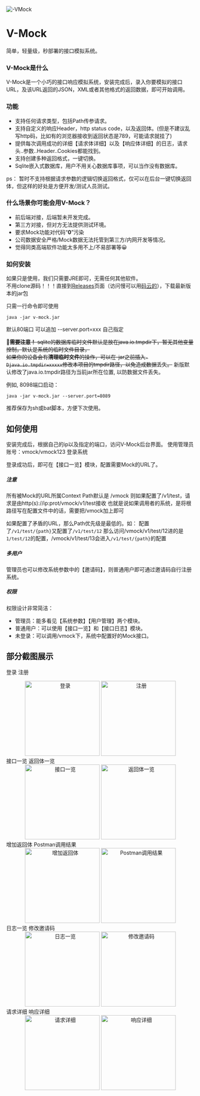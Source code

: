 ![-VMock](doc/vmock.png)
# V-Mock

简单，轻量级，秒部署的接口模拟系统。

### V-Mock是什么

V-Mock是一个小巧的接口响应模拟系统，安装完成后，录入你要模拟的接口URL，及该URL返回的JSON，XML或者其他格式的返回数据，即可开始调用。

### 功能

* 支持任何请求类型，包括Path传参请求。
* 支持自定义的响应Header，http status code，以及返回体。(但是不建议乱写http码，比如有的浏览器接收到返回状态是789，可能请求就挂了)
* 提供每次调用成功的详细【请求体详细】以及【响应体详细】的日志，请求头..参数..Header..Cookies都能找到。
* 支持创建多种返回格式，一键切换。
* Sqlite嵌入式数据库，用户不用关心数据库事项，可以当作没有数据库。  

ps： 暂时不支持根据请求参数的逻辑切换返回格式，仅可以在后台一键切换返回体，但这样的好处是方便开发/测试人员测试。

### 什么场景你可能会用V-Mock？

* 前后端对接，后端暂未开发完成。
* 第三方对接，但对方无法提供测试环境。
* 要求Mock功能对代码“**0**”污染
* 公司数据安全严格/Mock数据无法托管到第三方/内网开发等情况。
* 觉得同类高端软件功能太多用不上/不易部署等😀

### 如何安装

如果只是使用，我们只需要JRE即可，无需任何其他软件。   
不用clone源码！！！直接到[Releases](https://github.com/i-am-vt/v-mock/releases)页面（访问慢可以用[码云的](https://gitee.com/vtDev/v-mock/releases)），下载最新版本的jar包  

只需一行命令即可使用  
```
java -jar v-mock.jar
```   

默认80端口 可以追加 --server.port=xxx 自己指定 

🌟<s>**需要注意！** sqlite的数据库临时文件默认是放在java.io.tmpdir下，暂无其他变量控制，默认是系统的临时文件目录，   
如果你的设备会有**清理临时文件**的操作，可以在-jar之前插入`-Djava.io.tmpdir=xxxxx`修改本项目的tmpdir路径，以免造成数据丢失。</s>
新版默认修改了java.io.tmpdir路径为当前jar所在位置, 以防数据文件丢失。

例如, 8098端口启动：  
```
java -jar v-mock.jar --server.port=8089
``` 

推荐保存为sh或bat脚本，方便下次使用。


## 如何使用

安装完成后，根据自己的ip以及指定的端口，访问V-Mock后台界面。
使用管理员账号：vmock/vmock123 登录系统

登录成功后，即可在【接口一览】模块，配置需要Mock的URL了。

##### 注意
所有被Mock的URL所属Context Path默认是 /vmock
则如果配置了/v1/test，请求是由http(s)://ip:prot/vmock/v1/test接收
也就是说如果调用者的系统，是将根路径写在配置文件中的话，需要把/vmock加上即可  


如果配置了矛盾的URL，那么Path优先级是最低的。如： 配置了`/v1/test/{path}`又配置了`/v1/test/12`
那么访问/vmock/v1/test/12进的是`1/test/12`的配置，/vmock/v1/test/13会进入`/v1/test/{path}`的配置

##### 多用户
管理员也可以修改系统参数中的【邀请码】，则普通用户即可通过邀请码自行注册系统。

##### 权限
权限设计非常简洁：
* 管理员：能多看见【系统参数】【用户管理】两个模块。
* 普通用户：可以使用【接口一览】和【接口日志】模块。
* 未登录：可以调用/vmock下，系统中配置好的Mock接口。

## 部分截图展示
登录 注册
<div align="center">
    <img src="doc/denglu.png" height="200px" alt="登录" >
    <img src="doc/zhuce.png" height="200px" alt="注册" >
</div>
接口一览 返回体一览
<div align="center">
    <img src="doc/jiekouyilan.png" height="200px" alt="接口一览" >
    <img src="doc/fanhuitiyilan.png" height="200px" alt="返回体一览" >
</div>
增加返回体 Postman调用结果
<div align="center">
    <img src="doc/zengjiafanhuiti.png" height="200px" alt="增加返回体" >
    <img src="doc/postman1.png" height="200px" alt="Postman调用结果" >
</div>
日志一览 修改邀请码
<div align="center">
    <img src="doc/rizhiyilan.png" height="200px" alt="日志一览" >
    <img src="doc/xiugaiyaoqingma.png" height="200px" alt="修改邀请码" >
</div>
请求详细 响应详细
<div align="center">
    <img src="doc/qingqiuxiangxi.png" height="200px" alt="请求详细" >
    <img src="doc/xiangyingxiangxi.png" height="200px" alt="响应详细" >
</div>
